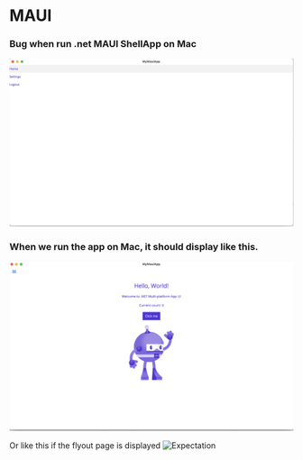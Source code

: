 # MAUI
### Bug when run .net MAUI ShellApp on Mac
![bug](images/bug.jpg)

### When we run the app on Mac, it should display like this.
![Expectation](images/expectation.jpg)

Or like this if the flyout page is displayed
![Expectation](images/expectation2.png)